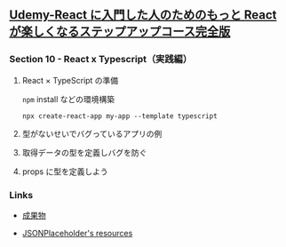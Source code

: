 ## [Udemy-React に入門した人のためのもっと React が楽しくなるステップアップコース完全版](https://www.udemy.com/course/react_stepup/learn/lecture/24823582#search)

### Section 10 - React x Typescript（実践編）

1. React × TypeScript の準備

   `npm` install などの環境構築

   `npx create-react-app my-app --template typescript`

2. 型がないせいでバグっているアプリの例

3. 取得データの型を定義しバグを防ぐ

4. props に型を定義しよう

### Links

- [成果物](https://58mfxf.csb.app/)

- [JSONPlaceholder's resources](https://jsonplaceholder.typicode.com/todos)

